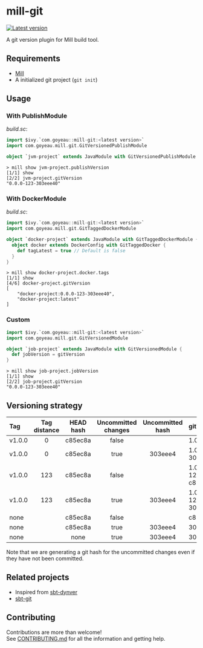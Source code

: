 # mill-git

[![Latest version](https://index.scala-lang.org/joan38/mill-git/mill-git/latest.svg?color=lightgrey)](https://index.scala-lang.org/joan38/mill-git/mill-git)

A git version plugin for Mill build tool.


## Requirements

 * [Mill](https://www.lihaoyi.com/mill)
 * A initialized git project (`git init`)


## Usage

### With PublishModule

*build.sc*:
```scala
import $ivy.`com.goyeau::mill-git:<latest version>`
import com.goyeau.mill.git.GitVersionedPublishModule

object `jvm-project` extends JavaModule with GitVersionedPublishModule
```

```shell script
> mill show jvm-project.publishVersion
[1/1] show 
[2/2] jvm-project.gitVersion 
"0.0.0-123-303eee40"
```

### With DockerModule

*build.sc*:
```scala
import $ivy.`com.goyeau::mill-git:<latest version>`
import com.goyeau.mill.git.GitTaggedDockerModule

object `docker-project` extends JavaModule with GitTaggedDockerModule {
  object docker extends DockerConfig with GitTaggedDocker {
    def tagLatest = true // Default is false
  }
}
```

```shell script
> mill show docker-project.docker.tags
[1/1] show 
[4/6] docker-project.gitVersion 
[
    "docker-project:0.0.0-123-303eee40",
    "docker-project:latest"
]
```

### Custom

```scala
import $ivy.`com.goyeau::mill-git:<latest version>`
import com.goyeau.mill.git.GitVersionedModule

object `job-project` extends JavaModule with GitVersionedModule {
  def jobVersion = gitVersion
}
```

```shell script
> mill show job-project.jobVersion
[1/1] show 
[2/2] job-project.gitVersion 
"0.0.0-123-303eee40"
```


## Versioning strategy

| Tag    | Tag distance | HEAD hash | Uncommitted changes | Uncommitted hash | gitVersion        |
|:------ |:------------:|:---------:|:-------------------:|:----------------:|:----------------- |
| v1.0.0 | 0            | c85ec8a   | false               |                  | 1.0.0             |
| v1.0.0 | 0            | c85ec8a   | true                | 303eee4          | 1.0.0-1-303eee4   |
| v1.0.0 | 123          | c85ec8a   | false               |                  | 1.0.0-123-c85ec8a |
| v1.0.0 | 123          | c85ec8a   | true                | 303eee4          | 1.0.0-124-303eee4 |
| none   |              | c85ec8a   | false               |                  | c85ec8a           |
| none   |              | c85ec8a   | true                | 303eee4          | 303eee4           |
| none   |              | none      | true                | 303eee4          | 303eee4           |

Note that we are generating a git hash for the uncommitted changes even if they have not been committed.
 

## Related projects

* Inspired from [sbt-dynver](https://github.com/dwijnand/sbt-dynver)
* [sbt-git](https://github.com/sbt/sbt-git)


## Contributing

Contributions are more than welcome!  
See [CONTRIBUTING.md](CONTRIBUTING.md) for all the information and getting help.
